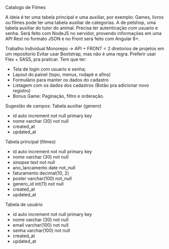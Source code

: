 Catalogo de Filmes


A ideia é ter uma tabela principal e uma auxiliar, por exemplo:
Games, livros ou filmes pode ter uma tabela auxiliar de categorias.
A de petshop, uma tabela auxiliar do tutor do animal.
Precisa ter autenticação com usuario e senha.
Será feito com NodeJS no servidor, provendo informações em uma API Rest no formato JSON
e no Front será feito com Angular 8+.

Trabalho Individual
Monorepo -> API + FRONT = 2 diretorios de projetos em um repositorio
Evitar usar Bootstrap, mas não é uma regra.
Preferir usar Flex + SASS, pra praticar.
Tem que ter:
- Tela de login com usuario e senha;
- Layout do painel (topo, menus, rodapé e afins)
- Formulário para manter os dados do cadastro
- Listagem com os dados dos cadastros (Botão pra adicionar novo registro)
- Bonus Game: Paginação, filtro e orderação.

Sugestão de campos:
Tabela auxiliar (genero)
 - id auto increment not null primary key
 - nome varchar (30) not null
 - created_at
 - updated_at

Tabela principal (filmes)
- id auto increment not null primary key
- nome varchar (30) not null
- sinopse text not null
- ano_lancamento date not_null
- faturamento decimal(10, 2) 
- poster varchar(100) not_null
- genero_id int(11) not null 
- created_at
- updated_at

Tabela de usuário
- id auto increment not null primary key
- nome varchar (30) not null
- email varchar(100) not null
- senha varchar(100) not null
- created_at
- updated_at


